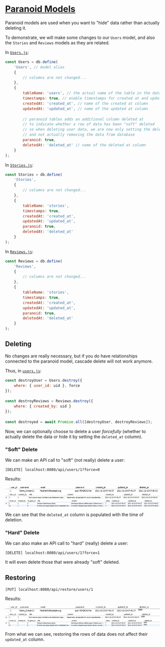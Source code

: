 # [Paranoid Models](https://sequelize.org/master/manual/paranoid.html)

Paranoid models are used when you want to "hide" data rather than actually deleting it.

To demonstrate, we will make some changes to our `Users` model, and also the `Stories` and `Reviews` models as they are related.

In [`Users.js`](../server/src/models/Users.js):

```js
const Users = db.define(
    'Users', // model alias
    {
        // columns are not changed...
    },
    {
        tableName: 'users', // the actual name of the table in the database
        timestamps: true, // enable timestamps for created at and updated at
        createdAt: 'created_at', // name of the created at column
        updatedAt: 'updated_at', // name of the updated at column

        // paranoid tables adds an additional column deleted at 
        // to indicate whether a row of data has been "soft" deleted
        // so when deleting user data, we are now only setting the deleted at column
        // and not actually removing the data from database
        paranoid: true,
        deletedAt: 'deleted_at' // name of the deleted at column
    }
);
```

In [`Stories.js`](../server/src/models/Stories.js):

```js
const Stories = db.define(
    'Stories',
    {
        // columns are not changed...
    },
    {
        tableName: 'stories',
        timestamps: true,
        createdAt: 'created_at',
        updatedAt: 'updated_at',
        paranoid: true,
        deletedAt: 'deleted_at'
    }
);
```

In [`Reviews.js`](../server/src/models/Reviews.js):

```js
const Reviews = db.define(
    'Reviews',
    {
        // columns are not changed...
    },
    {
        tableName: 'stories',
        timestamps: true,
        createdAt: 'created_at',
        updatedAt: 'updated_at',
        paranoid: true,
        deletedAt: 'deleted_at'
    }
);
```

## Deleting

No changes are really necessary, but if you do have relationships connected to the paranoid model, cascade delete will not work anymore.

Thus, in [`users.js`](../server/src/controllers/users.js):

```js
const destroyUser = Users.destroy({
    where: { user_id: uid }, force
});

const destroyReviews = Reviews.destroy({
    where: { created_by: uid }
});

const destroyed = await Promise.all([destroyUser, destroyReviews]);
```

Now, we can optionally choose to delete a user *forcefully* (whether to actually delete the data or hide it by setting the `deleted_at` column).

### "Soft" Delete

We can make an API call to "soft" (not really) delete a user:

```
[DELETE] localhost:8080/api/users/1?force=0
```

Results:

![Users model](../screenshots/db_paranoid_users_soft.png)
![Stories model](../screenshots/db_paranoid_stories_soft.png)
![Reviews model](../screenshots/db_paranoid_reviews_soft.png)

We can see that the `deleted_at` column is populated with the time of deletion.

### "Hard" Delete

We can also make an API call to "hard" (really) delete a user:

```
[DELETE] localhost:8080/api/users/1?force=1
```

It will even delete those that were already "soft" deleted.

## Restoring

```
[PUT] localhost:8080/api/restore/users/1
```

Results:

![Users model](../screenshots/db_paranoid_users_restore.png)
![Stories model](../screenshots/db_paranoid_stories_restore.png)
![Reviews model](../screenshots/db_paranoid_reviews_restore.png)

From what we can see, restoring the rows of data does not affect their `updated_at` column.
